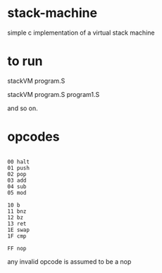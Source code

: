 # stack-machine
simple c implementation of a virtual stack machine

# to run

stackVM program.S

stackVM program.S program1.S

and so on.

# opcodes

```

00 halt
01 push
02 pop
03 add
04 sub
05 mod

10 b
11 bnz
12 bz
13 ret
1E swap
1F cmp

FF nop

```
any invalid opcode is assumed to be a nop

